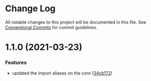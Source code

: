 # Change Log

All notable changes to this project will be documented in this file.
See [Conventional Commits](https://conventionalcommits.org) for commit guidelines.

# 1.1.0 (2021-03-23)


### Features

* updated the import aliases on the core ([34cb172](https://github.com/My-POC-Sandbox/WCL-POC/commit/34cb1721639f384486851d49af2f3607dc54f710))

